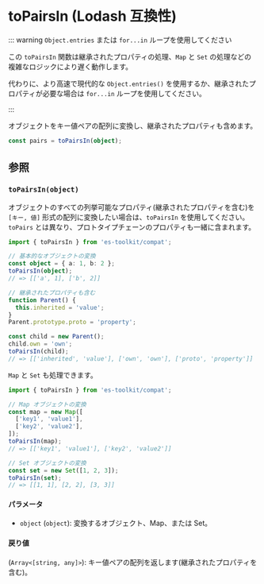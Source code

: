 # toPairsIn (Lodash 互換性)

::: warning `Object.entries` または `for...in` ループを使用してください

この `toPairsIn` 関数は継承されたプロパティの処理、`Map` と `Set` の処理などの複雑なロジックにより遅く動作します。

代わりに、より高速で現代的な `Object.entries()` を使用するか、継承されたプロパティが必要な場合は `for...in` ループを使用してください。

:::

オブジェクトをキー値ペアの配列に変換し、継承されたプロパティも含めます。

```typescript
const pairs = toPairsIn(object);
```

## 参照

### `toPairsIn(object)`

オブジェクトのすべての列挙可能なプロパティ(継承されたプロパティを含む)を `[キー, 値]` 形式の配列に変換したい場合は、`toPairsIn` を使用してください。`toPairs` とは異なり、プロトタイプチェーンのプロパティも一緒に含まれます。

```typescript
import { toPairsIn } from 'es-toolkit/compat';

// 基本的なオブジェクトの変換
const object = { a: 1, b: 2 };
toPairsIn(object);
// => [['a', 1], ['b', 2]]

// 継承されたプロパティも含む
function Parent() {
  this.inherited = 'value';
}
Parent.prototype.proto = 'property';

const child = new Parent();
child.own = 'own';
toPairsIn(child);
// => [['inherited', 'value'], ['own', 'own'], ['proto', 'property']]
```

`Map` と `Set` も処理できます。

```typescript
import { toPairsIn } from 'es-toolkit/compat';

// Map オブジェクトの変換
const map = new Map([
  ['key1', 'value1'],
  ['key2', 'value2'],
]);
toPairsIn(map);
// => [['key1', 'value1'], ['key2', 'value2']]

// Set オブジェクトの変換
const set = new Set([1, 2, 3]);
toPairsIn(set);
// => [[1, 1], [2, 2], [3, 3]]
```

#### パラメータ

- `object` (`object`): 変換するオブジェクト、Map、または Set。

#### 戻り値

(`Array<[string, any]>`): キー値ペアの配列を返します(継承されたプロパティを含む)。
